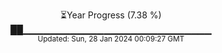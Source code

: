 <p align="center">
⏳Year Progress (7.38 %)<br>
██▁▁▁▁▁▁▁▁▁▁▁▁▁▁▁▁▁▁▁▁▁▁▁▁▁▁▁▁ <br>
<sub>Updated: Sun, 28 Jan 2024 00:09:27 GMT</sub>
</p>

